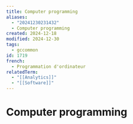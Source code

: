 ```yaml
---
title: Computer programming
aliases:
  - "20241230231432"
  - Computer programming
created: 2024-12-18
modified: 2024-12-30
tags:
  - gccommon
id: 1719
french:
  - Programmation d'ordinateur
relatedTerm:
  - "[[Analytics]]"
  - "[[Software]]"
---
```

# Computer programming
